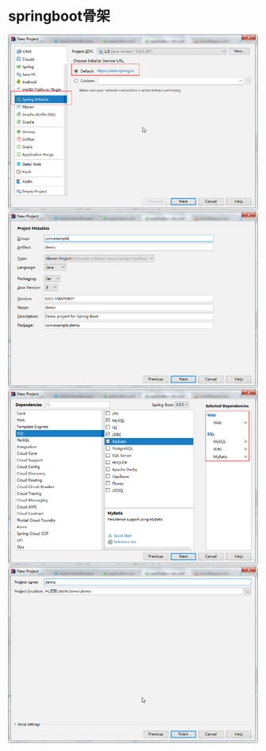 # springboot骨架
![image](https://github.com/shanhunguao/springboot/blob/master/image/20180926174038560.png)
![image](https://github.com/shanhunguao/springboot/blob/master/image/20180926174149120.png)
![image](https://github.com/shanhunguao/springboot/blob/master/image/20180926174507971.png)
![image](https://github.com/shanhunguao/springboot/blob/master/image/20180926174536917.png)




